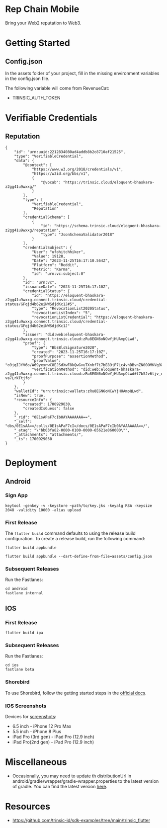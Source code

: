 # Rep Chain Mobile

Bring your Web2 reputation to Web3.

# Getting Started

## Config.json

In the assets folder of your project, fill in the missing environment variables in the config.json file.

The following variable will come from RevenueCat:

- TRINSIC_AUTH_TOKEN

# Verifiable Credentials

## Reputation

```agsl
{
    "id": "urn:uuid:2212834080ad4addb8b2c8710af21525",
    "type": "VerifiableCredential",
    "data": {
        "@context": [
            "https://www.w3.org/2018/credentials/v1",
            "https://w3id.org/bbs/v1",
            {
                "@vocab": "https://trinsic.cloud/eloquent-bhaskara-z2gg41u9wxxg/"
            }
        ],
        "type": [
            "VerifiableCredential",
            "Reputation"
        ],
        "credentialSchema": [
            {
                "id": "https://schema.trinsic.cloud/eloquent-bhaskara-z2gg41u9wxxg/reputation",
                "type": "JsonSchemaValidator2018"
            }
        ],
        "credentialSubject": {
            "User": "ufohitchhiker",
            "Value": 19128,
            "Date": "2023-11-25T16:17:10.564Z",
            "Platform": "Reddit",
            "Metric": "Karma",
            "id": "urn:vc:subject:0"
        },
        "id": "urn:vc",
        "issuanceDate": "2023-11-25T16:17:10Z",
        "credentialStatus": {
            "id": "https://eloquent-bhaskara-z2gg41u9wxxg.connect.trinsic.cloud/credential-status/GFqjd4b62eiNWSdjdKc1J#5",
            "type": "RevocationList2020Status",
            "revocationListIndex": "5",
            "revocationListCredential": "https://eloquent-bhaskara-z2gg41u9wxxg.connect.trinsic.cloud/credential-status/GFqjd4b62eiNWSdjdKc1J"
        },
        "issuer": "did:web:eloquent-bhaskara-z2gg41u9wxxg.connect.trinsic.cloud:zRu8EGN6oNCwYjHUAmpQLwd",
        "proof": {
            "type": "BbsBlsSignature2020",
            "created": "2023-11-25T16:17:10Z",
            "proofPurpose": "assertionMethod",
            "proofValue": "o9jqIJYV6o/W69yexnwC8EJSdXwF8kQwGvuTXnbf7i7bE89jP7Lc4vhDBvnZN0OOMKVg9X44OT7IyqxonIH7xLuNJjBkG7KYma9urLMBCo4x5JoTWPaG1p7URXapIpy1ng+avITVXJin9XQoxPxyNA==",
            "verificationMethod": "did:web:eloquent-bhaskara-z2gg41u9wxxg.connect.trinsic.cloud:zRu8EGN6oNCwYjHUAmpQLwd#t7bSJv6ljv_o1d8sWeWx4u3Qgnj_Qug-va7LrkTtjfo"
        }
    },
    "walletId": "urn:trinsic:wallets:zRu8EGN6oNCwYjHUAmpQLwd",
    "isNew": true,
    "resourceInfo": {
        "created": 1700929030,
        "createdIsGuess": false
    },
    "_rid": "0E1sAPaF7cIb0AYAAAAAAA==",
    "_self": "dbs/0E1sAA==/colls/0E1sAPaF7cI=/docs/0E1sAPaF7cIb0AYAAAAAAA==/",
    "_etag": "\"bb03fa82-0000-0100-0000-65621e060000\"",
    "_attachments": "attachments/",
    "_ts": 1700929030
}
```

# Deployment

## Android

### Sign App
```agsl
keytool -genkey -v -keystore ~path/to/key.jks -keyalg RSA -keysize 2048 -validity 10000 -alias upload
```

### First Release
The `flutter build` command defaults to using the release build configuration. To create a release build, run the following command:
```agsl
flutter build appbundle
```

```agsl
flutter build appbundle --dart-define-from-file=assets/config.json
```

### Subsequent Releases
Run the Fastlanes:
```agsl
cd android
fastlane internal
```

## IOS

### First Release
```agsl
flutter build ipa
```

### Subsequent Releases
Run the Fastlanes:
```agsl
cd ios
fastlane beta
```

### Shorebird

To use Shorebird, follow
the getting started steps in the [official docs](https://docs.shorebird.dev/).

### IOS Screenshots

Devices for [screenshots](https://stackoverflow.com/questions/53297870/wrong-screenshot-size-in-xcode-10-using-simulator):

- 6.5 inch - iPhone 12 Pro Max
- 5.5 inch - iPhone 8 Plus
- iPad Pro (3rd gen) - iPad Pro (12.9 inch)
- iPad Pro(2nd gen) - iPad Pro (12.9 inch)

# Miscellaneous

- Occasionally, you may need to update th distributionUrl in android/gradle/wrapper/gradle-wrapper.properties to the latest version of gradle. You can
  find the latest version [here](https://services.gradle.org/distributions/).

# Resources 
- https://github.com/trinsic-id/sdk-examples/tree/main/trinsic_flutter